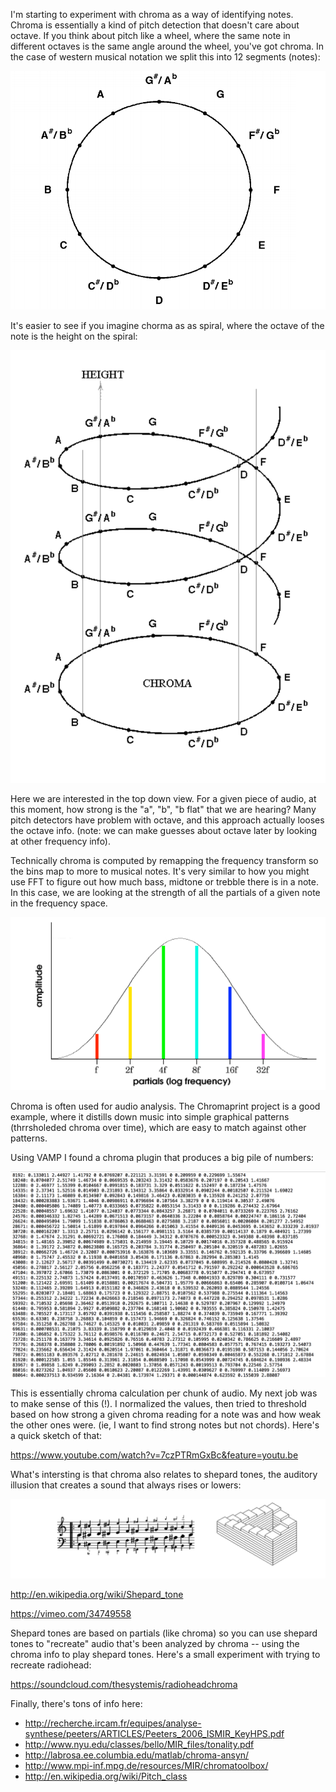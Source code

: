 I'm starting to experiment with chroma as a way of identifying notes.  Chroma is essentially a kind of pitch detection that doesn't care about octave.  If you think about pitch like a wheel, where the same note in different octaves is the same angle around the wheel, you've got chroma.  In the case of western musical notation we split this into 12 segments (notes): 

![image](../project_images/postImages/chroma.png)

It's easier to see if you imagine chorma as as spiral, where the octave of the note is the height on the spiral: 

![image](../project_images/postImages/chroma_spiral.png)

Here we are interested in the top down view.  For a given piece of audio, at this moment, how strong is the "a", "b", "b flat" that we are hearing?  Many pitch detectors have problem with octave, and this approach actually looses the octave info.  (note: we can make guesses about octave later by looking at other frequency info).

Technically chroma is computed by remapping the frequency transform so the bins map to more to musical notes.  It's very similar to how you might use FFT to figure out how much bass, midtone or trebble there is in a note.  In this case, we are looking at the strength of all the partials of a given note in the frequency space. 

![image](../project_images/postImages/partials.png)

Chroma is often used for audio analysis.  The Chromaprint project is a good example, where it distills down music into simple graphical patterns (thrrsholeded chroma over time), which are easy to match against other patterns. 

Using VAMP I found a chroma plugin that produces a big pile of numbers: 

![image](../project_images/postImages/numbers.png)

This is essentially chroma calculation per chunk of audio. My next job was to make sense of this (!).  I normalized the values, then tried to threshold based on how strong a given chroma reading for a note was and how weak the other ones were.  (ie, I want to find strong notes but not chords).  Here's a quick sketch of that: 

https://www.youtube.com/watch?v=7czPTRmGxBc&feature=youtu.be

What's intersting is that chroma also relates to shepard tones, the auditory illusion that creates a sound that always rises or lowers: 

![image](../project_images/postImages/shepard_tones.png)

http://en.wikipedia.org/wiki/Shepard_tone

https://vimeo.com/34749558

Shepard tones are based on partials (like chroma) so you can use shepard tones to "recreate" audio that's been analyzed by chroma -- using the chroma info to play shepard tones.  Here's a small experiment with trying to recreate radiohead: 

https://soundcloud.com/thesystemis/radioheadchroma

Finally, there's tons of info here: 

- http://recherche.ircam.fr/equipes/analyse-synthese/peeters/ARTICLES/Peeters_2006_ISMIR_KeyHPS.pdf
- http://www.nyu.edu/classes/bello/MIR_files/tonality.pdf
- http://labrosa.ee.columbia.edu/matlab/chroma-ansyn/
- http://www.mpi-inf.mpg.de/resources/MIR/chromatoolbox/
- http://en.wikipedia.org/wiki/Pitch_class
